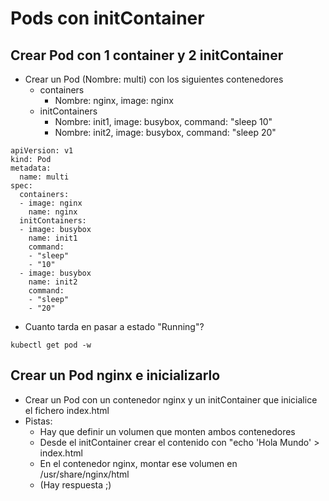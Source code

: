 # Pods con initContainer

## Crear Pod con 1 container y 2 initContainer

  * Crear un Pod (Nombre: multi) con los  siguientes contenedores
    * containers
      * Nombre: nginx, image: nginx
    * initContainers
      * Nombre: init1, image: busybox, command: "sleep 10"
      * Nombre: init2, image: busybox, command: "sleep 20"

```
apiVersion: v1
kind: Pod
metadata:
  name: multi
spec:
  containers:
  - image: nginx
    name: nginx
  initContainers:
  - image: busybox
    name: init1
    command:
    - "sleep"
    - "10"
  - image: busybox
    name: init2
    command:
    - "sleep"
    - "20"
```

  * Cuanto tarda en pasar a estado "Running"?

```
kubectl get pod -w
```

## Crear un Pod nginx e inicializarlo

  * Crear un Pod con un contenedor nginx y un initContainer que inicialice el fichero index.html
  * Pistas:
    * Hay que definir un volumen que monten ambos contenedores
    * Desde el initContainer crear el contenido con "echo 'Hola Mundo' > index.html
    * En el contenedor nginx, montar ese volumen en /usr/share/nginx/html
    * (Hay respuesta ;)
